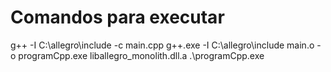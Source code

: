 # Comandos para executar 
g++ -I C:\allegro\include -c main.cpp
g++.exe -I C:\allegro\include main.o -o programCpp.exe liballegro_monolith.dll.a
.\programCpp.exe